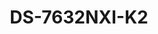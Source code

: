 ---
id: 11
title: "DS-7632NXI-K2"
slug: "DS-7632NXI-K2"
subTitle: "32-ch 1U K Series AcuSense 4K NVR"
category: "nvr"
imgCard: "/src/assets/images/nvr/DS-7632NXI-K2/DS-7632NXI-K2-1.webp"
imgAlt: "DS-7632NXI-K2"
thumbnails: [
  "/src/assets/images/nvr/DS-7632NXI-K2/DS-7632NXI-K2-1.webp",
]
features: [
  "Supports up to 32 IP camera inputs",
  "H.265+/H.265/H.264+/H.264 video compression formats",
  "Up to 12 MP/8 MP/4 MP/1080p multi-channel decoding",
  "Handles up to 256 Mbps incoming bandwidth",
  "AcuSense technology for smart human and vehicle detection",
  "Compact 1U design with advanced performance"
]
rating: 5
reviewCount: 100
specifications: {
  Intelligent_Analytics: {
    AI_by_Device: "Facial recognition, perimeter protection, motion detection 2.0",
    AI_by_Camera: "Facial recognition, perimeter protection, throwing objects from building, motion detection2.0, ANPR, VCA"
  },
  Facial_Recognition: {
    Facial_Detection_and_Analytics: "Face picture comparison, human face capture, face picture search",
    Face_Picture_Library: "Up to 16 face picture libraries, with up to 20,000 face pictures in total (each picture ≤ 4 MB, total capacity ≤ 1 GB)",
    Facial_Detection_and_Analytics_Performance: "1-ch, 8 MP",
    Face_Picture_Comparison: "4-ch"
  },
  Motion_Detection_2_0: {
    By_Device: "All channels, 4 MP (when enhanced SVC mode is enabled, up to 8 MP) video analysis for human and vehicle recognition to reduce false alarm",
    By_Camera: "All channels"
  },
  Video_and_Audio: {
    IP_Video_Input: "32-ch",
    Incoming_Bandwidth: "256 Mbps",
    Outgoing_Bandwidth: "160 Mbps",
    HDMI_Output: "1-ch, 4K (3840 × 2160)/30 Hz, 2K (2560 × 1440)/60 Hz, 1920 × 1080/60 Hz, 1600 × 1200/60 Hz, 1280 × 1024/60 Hz, 1280 × 720/60 Hz, 1024 × 768/60 Hz",
    VGA_Output: "1-ch, 1920 × 1080/60 Hz, 1280 × 1024/60 Hz, 1280 × 720/60 Hz",
    Video_Output_Mode: "HDMI/VGA independent output",
    CVBS_Output: "N/A",
    Audio_Output: "1-ch, RCA (2.0 Vp-p, 1 KΩ, using the audio input)",
    Two_Way_Audio: "1-ch, RCA (Linear, 1 KΩ)"
  },
  Network: {
    Remote_Connection: "128",
    API: "ONVIF (profile S/G); SDK; ISAPI",
    Compatible_Browser: "IE11, Chrome V57, Firefox V52, Safari V12, Edge V89, or above version",
    Network_Protocol: "TCP/IP, DHCP, IPv4, IPv6, DNS, DDNS, NTP, RTSP, SADP, SMTP, SNMP, NFS, iSCSI, ISUP, UPnP™, HTTP, HTTPS",
    Network_Interface: "1 RJ-45 10/100/1000 Mbps self-adaptive Ethernet interface"
  },
  Auxiliary_Interface: {
    SATA: {
      Interface: "2 SATA interfaces",
    },
    Capacity: "Up to 10 TB capacity for each HDD",
    USB_Interface: "Front panel: 1 × USB 2.0; Rear panel: 1 × USB 2.0",
    Alarm_In_Out: "4/1"
  },
  General: {
    GUI_Language: "English, Russian, Bulgarian, Hungarian, Greek, German, Italian, Czech, Slovak, French, Polish, Dutch etc..",
    Power_Supply: "12 VDC, 3.3 A",
    Consumption: "≤ 15 W (without HDD)",
    Working_Temperature: "-10 °C to 55 °C (14 °F to 131 °F)",
    Working_Humidity: "10% to 90%",
    Dimension: "385 mm × 315 mm × 52 mm (15.2\"× 12.4\" × 2.0\")",
    Weight: "≤ 1 kg (without HDD, 2.2 lb.)"
  }
}
---